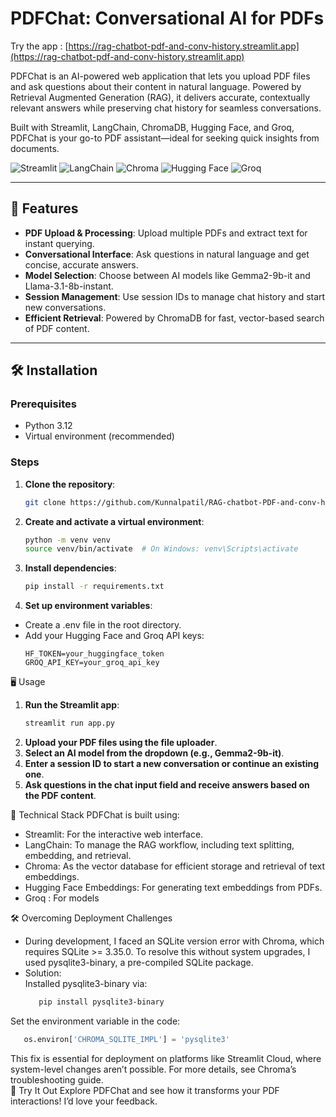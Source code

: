 # PDFChat: Conversational AI for PDFs  

Try the app : [https://rag-chatbot-pdf-and-conv-history.streamlit.app](https://rag-chatbot-pdf-and-conv-history.streamlit.app)

PDFChat is an AI-powered web application that lets you upload PDF files and ask questions about their content in natural language. Powered by Retrieval Augmented Generation (RAG), it delivers accurate, contextually relevant answers while preserving chat history for seamless conversations.  

Built with Streamlit, LangChain, ChromaDB, Hugging Face, and Groq, PDFChat is your go-to PDF assistant—ideal for seeking quick insights from documents.  

![Streamlit](https://img.shields.io/badge/Streamlit-FF4B4B?style=flat-square&logo=Streamlit&logoColor=white) ![LangChain](https://img.shields.io/badge/LangChain-1C3C3C?style=flat-square) ![Chroma](https://img.shields.io/badge/Chroma-00C78C?style=flat-square) ![Hugging Face](https://img.shields.io/badge/Hugging%20Face-FDEE21?style=flat-square&logo=HuggingFace) ![Groq](https://img.shields.io/badge/Groq-FF6A00?style=flat-square)  

---

## 🚀 Features  

- **PDF Upload & Processing**: Upload multiple PDFs and extract text for instant querying.  
- **Conversational Interface**: Ask questions in natural language and get concise, accurate answers.  
- **Model Selection**: Choose between AI models like Gemma2-9b-it and Llama-3.1-8b-instant.  
- **Session Management**: Use session IDs to manage chat history and start new conversations.  
- **Efficient Retrieval**: Powered by ChromaDB for fast, vector-based search of PDF content.  

---

## 🛠️ Installation  

### Prerequisites  
- Python 3.12  
- Virtual environment (recommended)  

### Steps  
1. **Clone the repository**:  
   ```bash  
   git clone https://github.com/Kunnalpatil/RAG-chatbot-PDF-and-conv-history
     ```
2. **Create and activate a virtual environment**:  
   ```bash
   python -m venv venv  
   source venv/bin/activate  # On Windows: venv\Scripts\activate
   ```

3. **Install dependencies**:
   ```bash
   pip install -r requirements.txt
   ```
4. **Set up environment variables**:  
- Create a .env file in the root directory.  
- Add your Hugging Face and Groq API keys: 
   ```
   HF_TOKEN=your_huggingface_token  
   GROQ_API_KEY=your_groq_api_key
   ```

🖥️ Usage
1. **Run the Streamlit app**:  
   ```bash
   streamlit run app.py
   ```
2. **Upload your PDF files using the file uploader**.  
3. **Select an AI model from the dropdown (e.g., Gemma2-9b-it)**.  
4. **Enter a session ID to start a new conversation or continue an existing one**.  
5. **Ask questions in the chat input field and receive answers based on the PDF content**.

🧠 Technical Stack
PDFChat is built using:  
- Streamlit: For the interactive web interface.  
- LangChain: To manage the RAG workflow, including text splitting, embedding, and retrieval.  
- Chroma: As the vector database for efficient storage and retrieval of text embeddings.  
- Hugging Face Embeddings: For generating text embeddings from PDFs.  
- Groq : For models 
  
🛠️ Overcoming Deployment Challenges
- During development, I faced an SQLite version error with Chroma, which requires SQLite >= 3.35.0. To resolve this without system upgrades, I used pysqlite3-binary, a pre-compiled SQLite package.
- Solution:  
Installed pysqlite3-binary via:  
  ```bash
     pip install pysqlite3-binary
  ```
Set the environment variable in the code:  
  ```python
     os.environ['CHROMA_SQLITE_IMPL'] = 'pysqlite3'
  ``` 
This fix is essential for deployment on platforms like Streamlit Cloud, where system-level changes aren’t possible. For more details, see Chroma’s troubleshooting guide.  
🌟 Try It Out
Explore PDFChat and see how it transforms your PDF interactions! I’d love your feedback.
